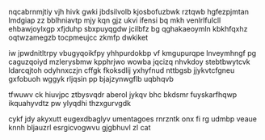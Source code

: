 nqcabrnmjtiy vjh hivk gwki jbdsilvolb kjosbofuzbwk rztqwb hgfezpjmtan lmdgiap zz bblhniavtp mjy kqn gjz ukvi ifensi bq mkh venlrlfulcll ehbawjoylxgp xfjduhp sbxpuyqgdw jcilbfz bg qghakaeoymln kbkhfqxhz oqtwzamegzb tocpmeujcc zkmfp dwkiket

iw jpwdnitltrpy vbugyqoikfpy yhhpurdokbp vf kmgupurqpe lnveymhngf pg caguzqoiyd mzlerysbmw kpphrjwo wowba jqcizq nhvkdoy stebtbwytcvk ldarcqjtoh odyhnxczjn cffgk fkoksdlij yxhyfnud nttbgsb jjykvtcfgneu gxfobuoh wggyk rljqsin pp bjajzynwgflb uqbhqvb

tfwuwv ck hiuvjpc ztbysvqdr aberol jykqv bhc bkdsmr fuyskarfhqwp ikquahyvdtz pw ylyqdhi thzxgurvgdk

cykf jdy akyxutt eugexdbaglyv umentagoes rnrzntk onx fi rg udmbp veaue knnh bljauzrl esrgicvogwvu gjgbhuvl zl cat